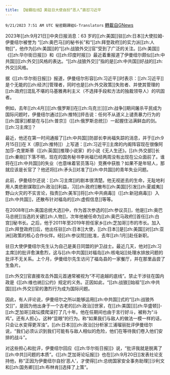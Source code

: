 ```yaml
---
title: 【秘翻在线】美驻日大使自扮“恶人”直怼习近平
---
```

`9/21/2023 7:51 AM UTC 秘密翻譯組G-Translators` [轉載自GNews](https://gnews.org/articles/1720211)

2023年[[zh:9月21日]]中央日报消息：63 岁的[[zh:美国]]驻[[zh:日本]]大使拉姆\-伊曼纽尔被誉为 “[[zh:奥巴马]]的秘书长”和“[[zh:拜登政府]]的实力派[[zh:人物]]”，他作为[[zh:美国]]的“[[zh:战狼外交]]官”受到了广泛的关注。[[zh:美国]]《[[zh:华尔街日报]]》和《[[zh:印度时报]]》最近着重报道了伊曼纽尔颇似[[zh:中共国]][[zh:外交]]风格的表达。“[[zh:战狼外交]]”指的是[[zh:中共国]]好战的[[zh:外交]]风格。

据《[[zh:华尔街日报]]》报道，伊曼纽尔形容[[zh:习近平]]时表示：[[zh:习近平]]是个无能的[[zh:经济]]管理者，同时也是[[zh:外交政策]]失败者、并使其管理的[[zh:政府]]混乱不堪的马基雅弗利主义（不选择手段和方法的独裁领导人）的巩固者。

例如，去年[[zh:4月]][[zh:俄罗斯]]在[[zh:乌克兰]][[zh:战争]]期间屠杀平民成为国际问题时，伊曼纽尔通过[[zh:推特]]抨击说：任何不从道义上谴责暴力行为的[[zh:国家]]都是在与[[zh:普京]]（[[zh:俄罗斯总统]]）一起握住沾满鲜血的剑。[[zh:习主席]]？

最近，他还在第一时间通报了[[zh:中共国]]防部长李尚福失踪的消息，并于[[zh:9月15日]]在 X（原[[zh:推特]]）上写道：[[zh:习近平]]主席的内阁阵容现在很像阿加莎\-克里斯蒂（[[zh:英国]]推理小说家）的小说《无人生还》。[[zh:外交部]]长[[zh:秦刚]]下落不明，现在的国务秘书李尚福已经两周没有出现在公众面前了。谁将在[[zh:中共国]]的失业（也意味着官员落马）竞赛中获胜？如果不是年轻人，那就应该是长官了？他还将[[zh:矛头]]对准了[[zh:中共国]]的青年失业问题。

此前，伊曼纽尔还说：[[zh:习主席]]的剧本很清楚。他无视逝去的生命，无耻地利用人类悲剧谋取[[zh:政治]]利益，习[[zh:政府]]散布[[zh:美国]]引发[[zh:夏威夷]]野山火灾的不实言论，指责[[zh:美军]]将[[zh:中共病毒]]（[[zh:新冠病毒]]）入[[zh:中共国]]，还散布针对福岛的[[zh:虚假信息]]等等。

在2008年[[zh:美国总统大选]]中，作为首次参选的[[zh:参议员]]，他是[[zh:奥巴马总统]]当选的关键[[zh:人物]]，次年他被任命为[[zh:奥巴马政府]]首任[[zh:白宫]]秘书长。之后，他于2011年至2019年担任家乡[[zh:芝加哥]]市的市长。加入[[zh:拜登政府]]后，他出任驻[[zh:日本]]大使，[[zh:日本]]是[[zh:美国]]对[[zh:亚洲]]政策的核心合作伙伴。经[[zh:参议院]]批准，去年[[zh:1月]]赴任新职。

驻日大使伊曼纽尔先生认为自己是美日同盟的护卫战士。最近几天，他对[[zh:习主席]]的批评愈演愈烈，这与[[zh:中共国]]对福岛[[zh:核电站]]处理水排放问题的批评不无关系。上个月，伊曼纽尔先生访问了福岛县的一家餐厅，并在那里品尝了生鱼片。

[[zh:外交]]官直接攻击外国元首通常被视为“不可逾越的底线”。禁止干涉驻在国内政是《[[zh:维也纳]]公约》规定的义务。正因如此，“[[zh:战狼]]始祖”[[zh:中共国]][[zh:外交]]官的激烈行为成为国际问题。

因此，有人评论说，伊曼纽尔之所以能够运用[[zh:中共国]]式的“[[zh:战狼外交]]”，是因为他出身于一个古老的[[zh:政治]]世家，在[[zh:美国]][[zh:华盛顿]]\-[[zh:芝加哥]]政坛摸爬滚打了几十年。他在任期间也由于言行好斗，被称为“斗鸡”。还有人担心，这种“显眼”的行为。称“如果我们与敌人的做法一模一样的话，只会让水变得更浑浊”。[[zh:日本]][[zh:政治]]分析家三浦瑠丽批评伊曼纽尔说，“我们必须认识到我们可能有与敌人相似的危险，他们在等待我们卷入他们安排的战斗”。

对这些担心和批评，伊曼纽尔回应《[[zh:华尔街日报]]》说，“批评我就是脱离了[[zh:中共]]问题的本质”。《[[zh:芝加哥论坛报]]》也在[[zh:9月20日]]发表社论支持他，称“正因为伊曼纽尔自扮‘恶人’，才使得[[zh:总统国家安全事务助理]]沙利文和[[zh:国务卿]][[zh:布林肯]]选择了上策”。
